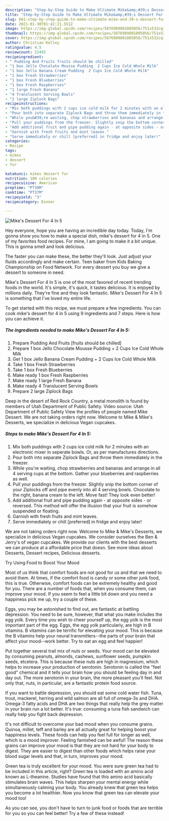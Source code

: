 ```yaml
---
description: "Step-by-Step Guide to Make Ultimate Mike&amp;#39;s Dessert For 4 In 5"
title: "Step-by-Step Guide to Make Ultimate Mike&amp;#39;s Dessert For 4 In 5"
slug: 661-step-by-step-guide-to-make-ultimate-mike-and-39-s-dessert-for-4-in-5
date: 2021-01-30T01:42:21.551Z
image: https://img-global.cpcdn.com/recipes/5876989801005056/751x532cq70/mikes-dessert-for-4-in-5-recipe-main-photo.jpg
thumbnail: https://img-global.cpcdn.com/recipes/5876989801005056/751x532cq70/mikes-dessert-for-4-in-5-recipe-main-photo.jpg
cover: https://img-global.cpcdn.com/recipes/5876989801005056/751x532cq70/mikes-dessert-for-4-in-5-recipe-main-photo.jpg
author: Christian Kelley
ratingvalue: 4.5
reviewcount: 22492
recipeingredient:
- " Pudding And Fruits fruits should be chilled"
- "1 box Jello Chocolate Mousse Pudding  2 Cups Ice Cold Whole Milk"
- "1 box Jello Banana Cream Pudding  2 Cups Ice Cold Whole Milk"
- "1 box Fresh Strawberries"
- "1 box Fresh Blueberries"
- "1 box Fresh Raspberries"
- "1 large Fresh Banana"
- "4 Translucent Serving Bowls"
- "2 large Ziplock Bags"
recipeinstructions:
- "Mix both puddings with 2 cups ice cold milk for 2 minutes with an electronic mixer in seperate bowls. Or, as per manufactures directions."
- "Pour both into separate Ziplock Bags and throw them immediately in the freezer."
- "While you&#39;re waiting, chop strawberries and bananas and arrange in all 4 serving cups at the bottom. Gather your blueberries and raspberries as well."
- "Pull your puddings from the freezer. Slightly snip the bottom corner of your Ziplocks off and pipe evenly into all 4 serving bowls. Chocolate to the right, banana cream to the left. Move fast! They look even better!"
- "Add additional fruit and pipe pudding again - at opposite sides - or reversed. This method will offer the illusion that your fruit is somehow suspended or floating."
- "Garnish with fresh fruits and mint leaves."
- "Serve immediately or chill [preferred] in fridge and enjoy later!"
categories:
- Recipe
tags:
- mikes
- dessert
- for

katakunci: mikes dessert for 
nutrition: 109 calories
recipecuisine: American
preptime: "PT30M"
cooktime: "PT37M"
recipeyield: "3"
recipecategory: Dinner

---
```



![Mike&#39;s Dessert For 4 In 5](https://img-global.cpcdn.com/recipes/5876989801005056/751x532cq70/mikes-dessert-for-4-in-5-recipe-main-photo.jpg)

Hey everyone, hope you are having an incredible day today. Today, I'm gonna show you how to make a special dish, mike&#39;s dessert for 4 in 5. One of my favorites food recipes. For mine, I am going to make it a bit unique. This is gonna smell and look delicious.

The faster you can make these, the better they&#39;ll look. Just adjust your fluids accordingly and make certain. Teen baker from Kids Baking Championship on Food Network. For every dessert you buy we give a dessert to someone in need.

Mike&#39;s Dessert For 4 In 5 is one of the most favored of recent trending foods in the world. It's simple, it's quick, it tastes delicious. It is enjoyed by millions daily. They're fine and they look fantastic. Mike&#39;s Dessert For 4 In 5 is something that I've loved my entire life.


To get started with this recipe, we must prepare a few ingredients. You can cook mike&#39;s dessert for 4 in 5 using 9 ingredients and 7 steps. Here is how you can achieve it.

<!--inarticleads1-->

##### The ingredients needed to make Mike&#39;s Dessert For 4 In 5:

1. Prepare  Pudding And Fruits [fruits should be chilled]
1. Prepare 1 box Jello Chocolate Mousse Pudding + 2 Cups Ice Cold Whole Milk
1. Get 1 box Jello Banana Cream Pudding + 2 Cups Ice Cold Whole Milk
1. Take 1 box Fresh Strawberries
1. Take 1 box Fresh Blueberries
1. Make ready 1 box Fresh Raspberries
1. Make ready 1 large Fresh Banana
1. Make ready 4 Translucent Serving Bowls
1. Prepare 2 large Ziplock Bags


Deep in the desert of Red Rock Country, a metal monolith is found by members of Utah Department of Public Safety. Video source: Utah Department of Public Safety View the profiles of people named Mike Dessert. We are not taking orders right now. Welcome to Mike &amp; Mike&#39;s Desserts, we specialize in delicious Vegan cupcakes. 

<!--inarticleads2-->

##### Steps to make Mike&#39;s Dessert For 4 In 5:

1. Mix both puddings with 2 cups ice cold milk for 2 minutes with an electronic mixer in seperate bowls. Or, as per manufactures directions.
1. Pour both into separate Ziplock Bags and throw them immediately in the freezer.
1. While you&#39;re waiting, chop strawberries and bananas and arrange in all 4 serving cups at the bottom. Gather your blueberries and raspberries as well.
1. Pull your puddings from the freezer. Slightly snip the bottom corner of your Ziplocks off and pipe evenly into all 4 serving bowls. Chocolate to the right, banana cream to the left. Move fast! They look even better!
1. Add additional fruit and pipe pudding again - at opposite sides - or reversed. This method will offer the illusion that your fruit is somehow suspended or floating.
1. Garnish with fresh fruits and mint leaves.
1. Serve immediately or chill [preferred] in fridge and enjoy later!


We are not taking orders right now. Welcome to Mike &amp; Mike&#39;s Desserts, we specialize in delicious Vegan cupcakes. We consider ourselves the Ben &amp; Jerry&#39;s of vegan cupcakes. We provide our clients with the best desserts we can produce at a affordable price that doesn. See more ideas about Desserts, Dessert recipes, Delicious desserts. 

Try Using Food to Boost Your Mood


Most of us think that comfort foods are not good for us and that we need to avoid them. At times, if the comfort food is candy or some other junk food, this is true. Otherwise, comfort foods can be extremely healthy and good for you. There are a number of foods that, when you consume them, can improve your mood. If you seem to feel a little bit down and you need a happiness pick me up, try a couple of these.

Eggs, you may be astonished to find out, are fantastic at battling depression. You need to be sure, however, that what you make includes the egg yolk. Every time you wish to cheer yourself up, the egg yolk is the most important part of the egg. Eggs, the egg yolk particularly, are high in B vitamins. B vitamins can be terrific for elevating your mood. This is because the B vitamins help your neural transmitters--the parts of your brain that affect your mood--work better. Try to eat an egg and feel happier!

Put together several trail mix of nuts or seeds. Your mood can be elevated by consuming peanuts, almonds, cashews, sunflower seeds, pumpkin seeds, etcetera. This is because these nuts are high in magnesium, which helps to increase your production of serotonin. Serotonin is called the "feel good" chemical and it tells your brain how you should be feeling day in and day out. The more serotonin in your brain, the more pleasant you'll feel. Not only that, nuts, in particular, are a fantastic protein food source.

If you want to battle depression, you should eat some cold water fish. Tuna, trout, mackerel, herring and wild salmon are all full of omega-3s and DHA. Omega-3 fatty acids and DHA are two things that really help the grey matter in your brain run a lot better. It's true: consuming a tuna fish sandwich can really help you fight back depression. 

It's not difficult to overcome your bad mood when you consume grains. Quinoa, millet, teff and barley are all actually great for helping boost your happiness levels. These foods can help you feel full for longer as well, which is a mood improver. Feeling famished can be awful! The reason these grains can improve your mood is that they are not hard for your body to digest. They are easier to digest than other foods which helps raise your blood sugar levels and that, in turn, improves your mood.

Green tea is truly excellent for your mood. You were sure green tea had to be included in this article, right? Green tea is loaded with an amino acid known as L-theanine. Studies have found that this amino acid basically stimulates brain waves. This helps sharpen your mental energy while simultaneously calming your body. You already knew that green tea helps you become a lot healthier. Now you know that green tea can elevate your mood too!

As you can see, you don't have to turn to junk food or foods that are terrible for you so you can feel better! Try a few of these instead!

